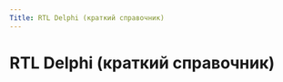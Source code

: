 ```yaml
---
Title: RTL Delphi (краткий справочник)
---
```



RTL Delphi (краткий справочник)
===============================

<!-- TOC -->
